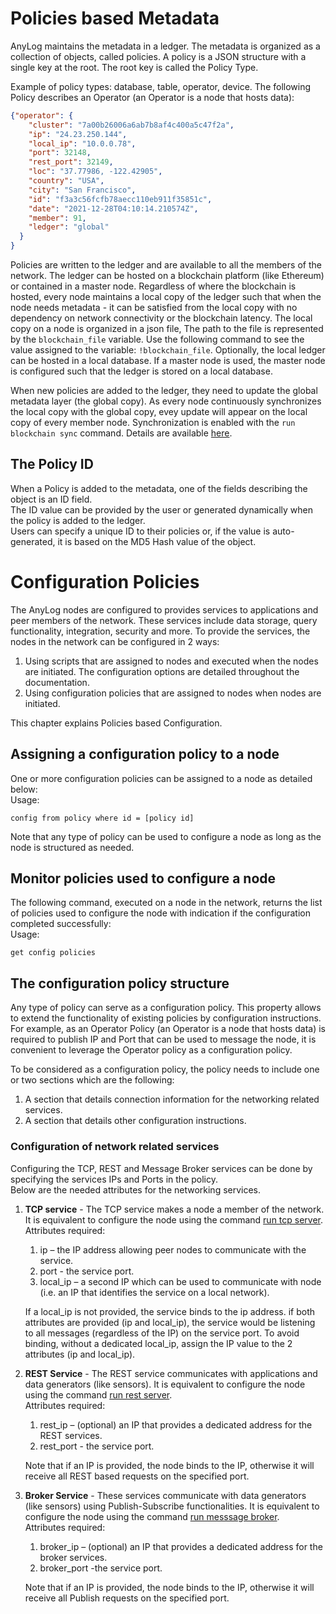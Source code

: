 # Policies based Metadata

AnyLog maintains the metadata in a ledger. The metadata is organized as a collection of objects, called policies. A 
policy is a JSON structure with a single key at the root. The root key is called the Policy Type.

Example of policy types: database, table, operator, device. The following Policy describes an Operator (an Operator is a 
node that hosts data):

```json
{"operator": {
    "cluster": "7a00b26006a6ab7b8af4c400a5c47f2a",
    "ip": "24.23.250.144",
    "local_ip": "10.0.0.78",
    "port": 32148,
    "rest_port": 32149,
    "loc": "37.77986, -122.42905",
    "country": "USA",
    "city": "San Francisco",
    "id": "f3a3c56fcfb78aecc110eb911f35851c",
    "date": "2021-12-28T04:10:14.210574Z",
    "member": 91,
    "ledger": "global"
  }
}
```


Policies are written to the ledger and are available to all the members of the network. The ledger can be hosted on a 
blockchain platform (like Ethereum) or contained in a master node. Regardless of where the blockchain is hosted, every 
node maintains a local copy of the ledger such that when the node needs metadata - it can be satisfied from the local 
copy with no dependency on network connectivity or the blockchain latency. The local copy on a node is organized in a 
json file, The path to the file is represented by the `blockchain_file` variable. Use the following command to see the value 
assigned to the variable: `!blockchain_file`. Optionally, the local ledger can be hosted in a local database. If a 
master node is used, the master node is configured such that the ledger is stored on a local database.

When new policies are added to the ledger, they need to update the global metadata layer (the global copy).
As every node continuously synchronizes the local copy with the global copy, evey update will appear on the local copy 
of every member node. Synchronization is enabled with the `run blockchain sync` command. 
Details are available [here](background%20processes.md#blockchain-synchronizer).  

## The Policy ID
When a Policy is added to the metadata, one of the fields describing the object is an ID field.  
The ID value can be provided by the user or generated dynamically when the policy is added to the ledger.  
Users can specify a unique ID to their policies or, if the value is auto-generated, it is based on the MD5 Hash value of the object.


# Configuration Policies

The AnyLog nodes are configured to provides services to applications and peer members of the network. These services include
data storage, query functionality, integration, security and more.
To provide the services, the nodes in the network can be configured in 2 ways:
1. Using scripts that are assigned to nodes and executed when the nodes are initiated. The configuration options are 
detailed throughout the documentation. 
2. Using configuration policies that are assigned to nodes when nodes are initiated.

This chapter explains Policies based Configuration.

## Assigning a configuration policy to a node 

One or more configuration policies can be assigned to a node as detailed below:     
Usage:
```anylog
config from policy where id = [policy id]
```
Note that any type of policy can be used to configure a node as long as the node is structured as needed.  

## Monitor policies used to configure a node
The following command, executed on a node in the network, returns the list of policies used to configure the node with 
indication if the configuration completed successfully:  
Usage:
```anylog
get config policies
```

## The configuration policy structure

Any type of policy can serve as a configuration policy. This property allows to extend the functionality of existing 
policies by configuration instructions.
For example, as an Operator Policy (an Operator is a node that hosts data) is required to publish IP and Port that
can be used to message the node, it is convenient to leverage the Operator policy as a configuration policy.

To be considered as a configuration policy, the policy needs to include one or two sections which are the following:
1.  A section that details connection information for the networking related services.
2.  A section that details other configuration instructions.

### Configuration of network related services

Configuring the TCP, REST and Message Broker services can be done by specifying the services IPs and Ports in 
the policy.   
Below are the needed attributes for the networking services.

1. **TCP service** - The TCP service makes a node a member of the network. It is equivalent to configure the node using
the command [run tcp server](background%20processes.md#the-tcp-server-process).  
   Attributes required:  
   1. ip – the IP address allowing peer nodes to communicate with the service.
   2. port - the service port.
   3. local_ip – a second IP which can be used to communicate with node (i.e. an IP that identifies the service on a local network). 
      
    If a local_ip is not provided, the service binds to the ip address. if both attributes are provided
    (ip and local_ip), the service would be listening to all messages (regardless of the IP) on the service port.
    To avoid binding, without a dedicated local_ip, assign the IP value to the 2 attributes (ip and local_ip). 
   

2. **REST Service** - The REST service communicates with applications and data generators (like sensors). It is equivalent 
   to configure the node using the command [run rest server](background%20processes.md#rest-requests).   
   Attributes required:  
   1. rest_ip – (optional) an IP that provides a dedicated address for the REST services.
   2. rest_port - the service port.
      
    Note that if an IP is provided, the node binds to the IP, otherwise it will receive all REST based requests on the specified port.

3. **Broker Service** - These services communicate with data generators (like sensors) using Publish-Subscribe functionalities.
   It is equivalent to configure the node using the command [run messsage broker](background%20processes.md#message-broker).   
   Attributes required:  
   1. broker_ip – (optional) an IP that provides a dedicated address for the broker services.
   2. broker_port -the service port.
      
    Note that if an IP is provided, the node binds to the IP, otherwise it will receive all Publish requests on the specified port.


    